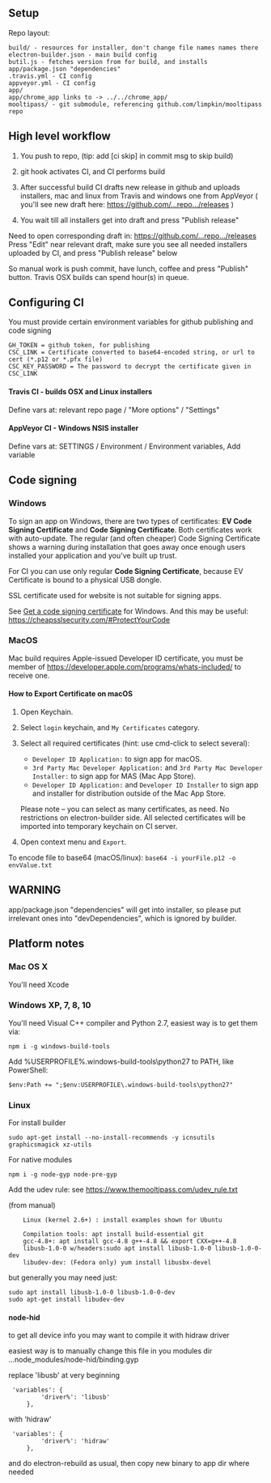 ## Setup

Repo layout:

	build/ - resources for installer, don't change file names names there
	electron-builder.json - main build config
	butil.js - fetches version from for build, and installs app/package.json "dependencies"
	.travis.yml - CI config
	appveyor.yml - CI config
	app/
	app/chrome_app links to -> ../../chrome_app/
	mooltipass/ - git submodule, referencing github.com/limpkin/mooltipass repo

## High level workflow

1) You push to repo, (tip: add [ci skip] in commit msg to skip build)

2) git hook activates CI, and CI performs build 

3) After successful build CI drafts new release in github and uploads installers, mac and linux from Travis and windows one from AppVeyor
( you'll see new draft here: https://github.com/...repo.../releases )

4) You wait till all installers get into draft and press "Publish release"

Need to open corresponding draft in: https://github.com/...repo.../releases
Press "Edit" near relevant draft, make sure you see all needed installers uploaded by CI, and press "Publish release" below

So manual work is push commit, have lunch, coffee and press "Publish" button.
Travis OSX builds can spend hour(s) in queue.

## Configuring CI

You must provide certain environment variables for github publishing and code signing

	GH_TOKEN = github token, for publishing
	CSC_LINK = Certificate converted to base64-encoded string, or url to cert (*.p12 or *.pfx file)
	CSC_KEY_PASSWORD = The password to decrypt the certificate given in CSC_LINK

#### Travis CI - builds OSX and Linux installers
Define vars at: relevant repo page / "More options" / "Settings"

#### AppVeyor CI - Windows NSIS installer
Define vars at: SETTINGS / Environment / Environment variables, Add variable

## Code signing

### Windows

To sign an app on Windows, there are two types of certificates: **EV Code Signing Certificate** and
**Code Signing Certificate**. Both certificates work with auto-update. The regular (and often cheaper)
Code Signing Certificate shows a warning during installation that goes away once enough users installed your application
and you've built up trust.

For CI you can use only regular **Code Signing Certificate**, because EV Certificate is bound to a physical USB dongle.

SSL certificate used for website is not suitable for signing apps.

See [Get a code signing certificate](https://msdn.microsoft.com/windows/hardware/drivers/dashboard/get-a-code-signing-certificate) for Windows.
And this may be useful: https://cheapsslsecurity.com/#ProtectYourCode

### MacOS

Mac build requires Apple-issued Developer ID certificate, you must be member of https://developer.apple.com/programs/whats-included/
to receive one.

#### How to Export Certificate on macOS

1. Open Keychain.
2. Select `login` keychain, and `My Certificates` category.
3. Select all required certificates (hint: use cmd-click to select several):
	* `Developer ID Application:` to sign app for macOS.
	* `3rd Party Mac Developer Application:` and `3rd Party Mac Developer Installer:` to sign app for MAS (Mac App Store).
	* `Developer ID Application:` and `Developer ID Installer` to sign app and installer for distribution outside of the Mac App Store.

	Please note – you can select as many certificates, as need. No restrictions on electron-builder side.
	All selected certificates will be imported into temporary keychain on CI server.
4. Open context menu and `Export`.

To encode file to base64 (macOS/linux): `base64 -i yourFile.p12 -o envValue.txt`

## WARNING

app/package.json "dependencies" will get into installer, so please put irrelevant ones into "devDependencies", which is ignored by builder.

## Platform notes

### Mac OS X 

You'll need Xcode

### Windows XP, 7, 8, 10

You'll need Visual C++ compiler and Python 2.7, easiest way is to get them via:

    npm i -g windows-build-tools

Add %USERPROFILE%\.windows-build-tools\python27 to PATH, like PowerShell: 
    
    $env:Path += ";$env:USERPROFILE\.windows-build-tools\python27"

### Linux

For install builder
    
    sudo apt-get install --no-install-recommends -y icnsutils graphicsmagick xz-utils
    
For native modules
    
    npm i -g node-gyp node-pre-gyp
    
Add the udev rule: see https://www.themooltipass.com/udev_rule.txt

(from manual)
```
    Linux (kernel 2.6+) : install examples shown for Ubuntu

    Compilation tools: apt install build-essential git
    gcc-4.8+: apt install gcc-4.8 g++-4.8 && export CXX=g++-4.8
    libusb-1.0-0 w/headers:sudo apt install libusb-1.0-0 libusb-1.0-0-dev
    libudev-dev: (Fedora only) yum install libusbx-devel
```

but generally you may need just:

    sudo apt install libusb-1.0-0 libusb-1.0-0-dev
    sudo apt-get install libudev-dev

#### node-hid

to get all device info you may want to compile it with hidraw driver

easiest way is to manually change this file in you modules dir
...node_modules/node-hid/binding.gyp

replace 'libusb' at very beginning
```  
 'variables': {
         'driver%': 'libusb'
     },
```
with 'hidraw'
```  
 'variables': {
         'driver%': 'hidraw'
     },
```
and do electron-rebuild as usual, then copy new binary to app dir where needed
